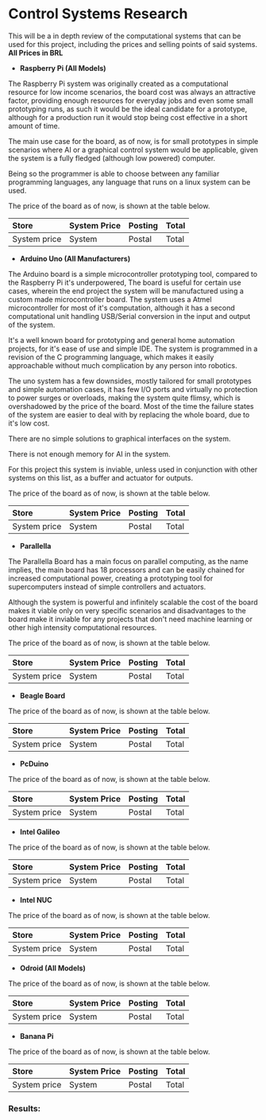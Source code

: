 # Control Systems Research

This will be a in depth review of the computational systems that can be used for this project, including the prices and selling points of said systems.
__All Prices in BRL__

* __Raspberry Pi (All Models)__

The Raspberry Pi system was originally created as a computational resource for low income scenarios, the board cost was always an attractive factor, providing enough resources for everyday jobs and even some small prototyping runs, as such it would be the ideal candidate for a prototype, although for a production run it would stop being cost effective in a short amount of time.

The main use case for the board, as of now, is for small prototypes in simple scenarios where AI or a graphical control system would be applicable, given the system is a fully fledged (although low powered) computer.

Being so the programmer is able to choose between any familiar programming languages, any language that runs on a linux system can be used.

The price of the board as of now, is shown at the table below.

|Store|System Price|Posting|Total|
|:-------------|:-------------|:------|:------|
|System price|System|Postal|Total|

* __Arduino Uno (All Manufacturers)__

The Arduino board is a simple microcontroller prototyping tool, compared to the Raspberry Pi it's underpowered, The board is useful for certain use cases, wherein the end project the system will be manufactured using a custom made microcontroller board. The system uses a Atmel microcontroller for most of it's computation, although it has a second computational unit handling USB/Serial conversion in the input and output of the system.

It's a well known board for prototyping and general home automation projects, for it's ease of use and simple IDE. The system is programmed in a revision of the C programming language, which makes it easily approachable without much complication by any person into robotics.

The uno system has a few downsides, mostly tailored for small prototypes and simple automation cases, it has few I/O ports and virtually no protection to power surges or overloads, making the system quite flimsy, which is overshadowed by the price of the board. Most of the time the failure states of the system are easier to deal with by replacing the whole board, due to it's low cost.

There are no simple solutions to graphical interfaces on the system.

There is not enough memory for AI in the system.

For this project this system is inviable, unless used in conjunction with other systems on this list, as a buffer and actuator for outputs.

The price of the board as of now, is shown at the table below.

|Store|System Price|Posting|Total|
|:-------------|:-------------|:------|:------|
|System price|System|Postal|Total|

* __Parallella__

The Parallella Board has a main focus on parallel computing, as the name implies, the main board has 18 processors and can be easily chained for increased computational power, creating a prototyping tool for supercomputers instead of simple controllers and actuators.

Although the system is powerful and infinitely scalable the cost of the board makes it viable only on very specific scenarios and disadvantages to the board make it inviable for any projects that don't need machine learning or other high intensity computational resources.

The price of the board as of now, is shown at the table below.

|Store|System Price|Posting|Total|
|:-------------|:-------------|:------|:------|
|System price|System|Postal|Total|

* __Beagle Board__

The price of the board as of now, is shown at the table below.

|Store|System Price|Posting|Total|
|:-------------|:-------------|:------|:------|
|System price|System|Postal|Total|

* __PcDuino__

The price of the board as of now, is shown at the table below.

|Store|System Price|Posting|Total|
|:-------------|:-------------|:------|:------|
|System price|System|Postal|Total|

* __Intel Galileo__

The price of the board as of now, is shown at the table below.

|Store|System Price|Posting|Total|
|:-------------|:-------------|:------|:------|
|System price|System|Postal|Total|

* __Intel NUC__

The price of the board as of now, is shown at the table below.

|Store|System Price|Posting|Total|
|:-------------|:-------------|:------|:------|
|System price|System|Postal|Total|

* __Odroid (All Models)__

The price of the board as of now, is shown at the table below.

|Store|System Price|Posting|Total|
|:-------------|:-------------|:------|:------|
|System price|System|Postal|Total|

* __Banana Pi__

The price of the board as of now, is shown at the table below.

|Store|System Price|Posting|Total|
|:-------------|:-------------|:------|:------|
|System price|System|Postal|Total|

### Results:

